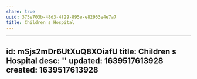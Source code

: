 ```yaml
---
share: true
uuid: 375e703b-48d3-4f29-895e-e82953e4e7a7
title: Children s Hospital
---
```

---
id: mSjs2mDr6UtXuQ8XOiafU
title: Children s Hospital
desc: ''
updated: 1639517613928
created: 1639517613928
---